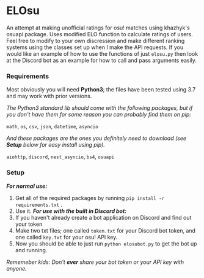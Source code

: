 # ELOsu
An attempt at making unofficial ratings for osu! matches using khazhyk's osuapi package. Uses modified ELO function to calculate ratings of users. Feel free to modify to your own discression and make different ranking systems using the classes set up when I make the API requests. If you would like an example of how to use the functions of just `elosu.py` then look at the Discord bot as an example for how to call and pass arguments easily.

### Requirements
Most obviously you will need **Python3**; the files have been tested using 3.7 and may work with prior versions.

*The Python3 standard lib should come with the following packages, but if you don't have them for some reason you can probably find them on pip:*

`math`, `os`, `csv`, `json`, `datetime`, `asyncio`

*And these packages are the ones you definitely need to download (see **Setup** below for easy install using pip).*

`aiohttp`, `discord`, `nest_asyncio`, `bs4`, `osuapi`

### Setup
***For normal use:***
1. Get all of the required packages by running `pip install -r requirements.txt` .
2. Use it.
***For use with the built in Discord bot:***
1. If you haven't already create a bot application on Discord and find out your token
2. Make two txt files; one called `token.txt` for your Discord bot token, and one called `key.txt` for your osu! API key.
3. Now you should be able to just run `python elosubot.py` to get the bot up and running.

*Rememeber kids: Don't **ever** share your bot token or your API key with anyone.*

